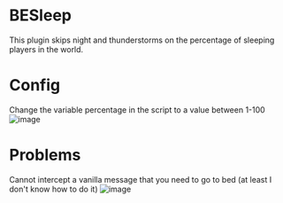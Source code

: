 # BESleep
This plugin skips night and thunderstorms on the percentage of sleeping players in the world.
# Config
Change the variable percentage in the script to a value between 1-100
![image](https://user-images.githubusercontent.com/69815481/135503024-d9be28e7-f90f-41d5-b961-7e56dae9c2d3.png)
# Problems
Cannot intercept a vanilla message that you need to go to bed (at least I don't know how to do it)
![image](https://user-images.githubusercontent.com/69815481/135503760-c2f03750-c842-48c4-a059-7ae5df5b1026.png)
